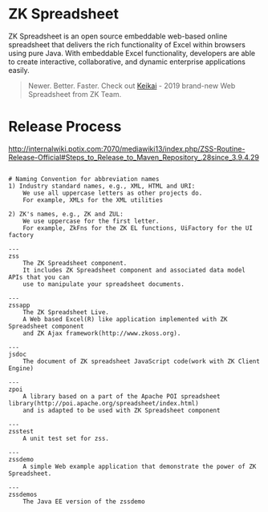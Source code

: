 # ZK Spreadsheet

ZK Spreadsheet is an open source embeddable web-based online spreadsheet that delivers the rich functionality of Excel within browsers using pure Java. With embeddable Excel functionality, developers are able to create interactive, collaborative, and dynamic enterprise applications easily.

> Newer. Better. Faster.
> Check out [Keikai](https://keikai.io) - 2019 brand-new Web Spreadsheet from ZK Team.

# Release Process
http://internalwiki.potix.com:7070/mediawiki13/index.php/ZSS-Routine-Release-Official#Steps_to_Release_to_Maven_Repository_.28since_3.9.4.29
```

# Naming Convention for abbreviation names
1) Industry standard names, e.g., XML, HTML and URI:
	We use all uppercase letters as other projects do.
	For example, XMLs for the XML utilities

2) ZK's names, e.g., ZK and ZUL:
	We use uppercase for the first letter.
	For example, ZkFns for the ZK EL functions, UiFactory for the UI factory

---
zss
	The ZK Spreadsheet component.
	It includes ZK Spreadsheet component and associated data model APIs that you can
	use to manipulate your spreadsheet documents.

---
zssapp
	The ZK Spreadsheet Live.
	A Web based Excel(R) like application implemented with ZK Spreadsheet component
	and ZK Ajax framework(http://www.zkoss.org).

---
jsdoc
	The document of ZK spreadsheet JavaScript code(work with ZK Client Engine)
	
---
zpoi
	A library based on a part of the Apache POI spreadsheet library(http://poi.apache.org/spreadsheet/index.html)
	and is adapted to be used with ZK Spreadsheet component

---
zsstest
	A unit test set for zss.
	
---
zssdemo
	A simple Web example application that demonstrate the power of ZK Spreadsheet.
	
---
zssdemos
	The Java EE version of the zssdemo